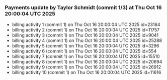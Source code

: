 
### Payments update by Taylor Schmidt (commit 1/3) at Thu Oct 16 20:00:04 UTC 2025
- billing activity 1 (commit 1) on Thu Oct 16 20:00:04 UTC 2025 id=23164
- billing activity 2 (commit 1) on Thu Oct 16 20:00:04 UTC 2025 id=11757
- billing activity 3 (commit 1) on Thu Oct 16 20:00:04 UTC 2025 id=9041
- billing activity 4 (commit 1) on Thu Oct 16 20:00:04 UTC 2025 id=25288
- billing activity 5 (commit 1) on Thu Oct 16 20:00:04 UTC 2025 id=3296
- billing activity 6 (commit 1) on Thu Oct 16 20:00:04 UTC 2025 id=554
- billing activity 7 (commit 1) on Thu Oct 16 20:00:04 UTC 2025 id=15510
- billing activity 8 (commit 1) on Thu Oct 16 20:00:04 UTC 2025 id=20694
- billing activity 9 (commit 1) on Thu Oct 16 20:00:04 UTC 2025 id=26912
- billing activity 10 (commit 1) on Thu Oct 16 20:00:04 UTC 2025 id=11616
